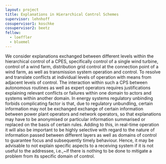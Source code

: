 ```yaml
---
layout: project
title: Explanations in Hierarchical Control Schemes 
supervisor: lehnhoff
cosupervisor1: koschke
cosupervisor2: beetz
fellow:
  - loeffler
  - bluemel
---
```

We consider explanations exchanged between different levels within the hierarchical control of a CPES, specifically control of a single wind turbine, control of a wind farm, distribution grid control at the connection point of a wind farm, as well as transmission system operation and control. To resolve and translate conflicts at individual levels of operation with means from adjacent levels of control. The interaction within such a CPS 
between autonomous routines as well as expert operators requires justifications explaining relevant conflicts or failures within one domain to actors and systems within another domain. 
In energy systems regulatory unbinding forbids complicating factor is that, due to regulatory unbundling, certain information may not be exchanged 
exchange of certain information between power plant operators 
and network operators, so that explanations may have to be anonymised or particular information summarised or replaced on the basis of certain rules. 
Adding to this, in real-time operation it will also be important to be highly selective with regard to the nature of information passed between different layers as well as domains of control to guarantee focus and subsequently timely behaviour. Hence, it may be advisable to not explain specific aspects to a receiving system if it is not useful to the addressee, i.e.,~if there is nothing to be done to mitigate a problem from its specific domain of control.
